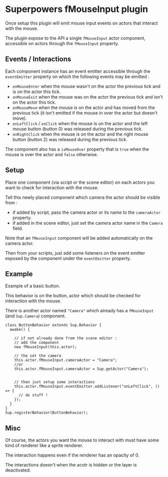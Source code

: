 # Superpowers fMouseInput plugin

Once setup this plugin will emit mouse input events on actors that interact with the mouse.

The plugin expose to the API a single `fMouseInput` actor component, accessible on actors through the `fMouseInput` property.


## Events / Interactions

Each component instance has an event emitter accessible through the `eventEmitter` property on which the following events may be emitted :

- `onMouseEnter` when the mouse wasn't on the actor the previous tick and is on the actor this tick.
- `onMouseExit` when the mouse was on the actor the previous tick and isn't on the actor this tick.
- `onMouseMove` when the mouse is on the actor and has moved from the previous tick (it isn't emitted if the mouse in over the actor but doesn't move).
- `onLeftClick` / `onClick` when the mouse is on the actor and the left mouse button (button 0) was released during the previous tick.
- `onRightClick` when the mouse is on the actor and the right mouse button (button 2) was released during the previous tick.

The component also has a `isMouseOver` property that is `true` when the mouse is over the actor and `false` otherwise.

## Setup 

Place one component (via script or the scene editor) on each actors you want to check for interaction with the mouse.

Tell this newly placed component which camera the actor should be visible from :
- if added by script, pass the camera actor or its name to the `cameraActor` property.  
- if added in the scene editor, just set the camera actor name in the `Camera` field.

Note that an `fMouseInput` component will be added automatically on the camera actor.

Then from your scripts, just add some listeners on the event emitter exposed by the component under the `eventEmitter` property.


## Example 

Example of a basic button.

This behavior is on the button, actor which should be checked for interaction with the mouse.

There is another actor named `"Camera"` which already has a `fMouseInput` (and `Sup.Camera`) component.

    class ButtonBehavior extends Sup.Behavior {
      awake() {
        
        // if not already done from the scene editor :
        // add the component
        new fMouseInput(this.actor);
        
        // the set the camera
        this.actor.fMouseInput.cameraActor = "Camera";
        //or
        this.actor.fMouseInput.cameraActor = Sup.getActor("Camera");


        // then just setup some interactions
        this.actor.fMouseInput.eventEmitter.addListener("onLeftClick", () => { 
          // do stuff !
        });
      }
    }
    Sup.registerBehavior(ButtonBehavior);



## Misc

Of course, the actors you want the mouse to interact with must have some kind of renderer like a sprite renderer.

The interaction happens even if the renderer has an opacity of 0.

The interactions doesn't when the acotr is hidden or the layer is deactivated.
